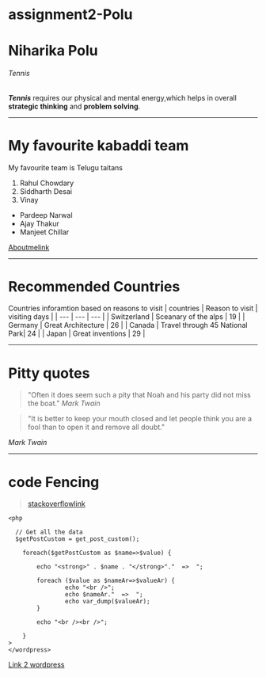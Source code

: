 # assignment2-Polu
# Niharika Polu
###### Tennis

***Tennis*** requires our physical and mental energy,which helps in overall **strategic thinking** and **problem solving**.

____
# My favourite kabaddi team
My favourite team is Telugu taitans
1. Rahul Chowdary
2. Siddharth Desai
3. Vinay

* Pardeep Narwal
* Ajay Thakur
* Manjeet Chillar

[Aboutmelink](AboutMe.md)

---

# Recommended Countries
Countries inforamtion based on reasons to visit
| countries | Reason to visit | visiting days |
| --- | --- | --- |
| Switzerland | Sceanary of the alps | 19 |
| Germany | Great Architecture | 26 |
| Canada | Travel through 45 National Park| 24 |
| Japan | Great inventions | 29 |

---

# Pitty quotes
> "Often it does seem such a pity that Noah and his party did not miss the boat."
*Mark Twain*

> "It is better to keep your mouth closed and let people think you are a fool than to open it and remove all doubt."

*Mark Twain*

---------
# code Fencing

>[stackoverflowlink](http://stackoverflow.com/questions/4075489/how-to-replicate-fence-svg-as-a-gradient)


```
<php 

  // Get all the data 
  $getPostCustom = get_post_custom(); 

    foreach($getPostCustom as $name=>$value) {

        echo "<strong>" . $name . "</strong>"."  =>  ";

        foreach ($value as $nameAr=>$valueAr) {
                echo "<br />";
                echo $nameAr."  =>  ";
                echo var_dump($valueAr);
        }

        echo "<br /><br />";

    }
>
</wordpress>

```
[Link 2 wordpress](https://css-tricks.com/snippets/wordpress/dump-all-custom-fields/)